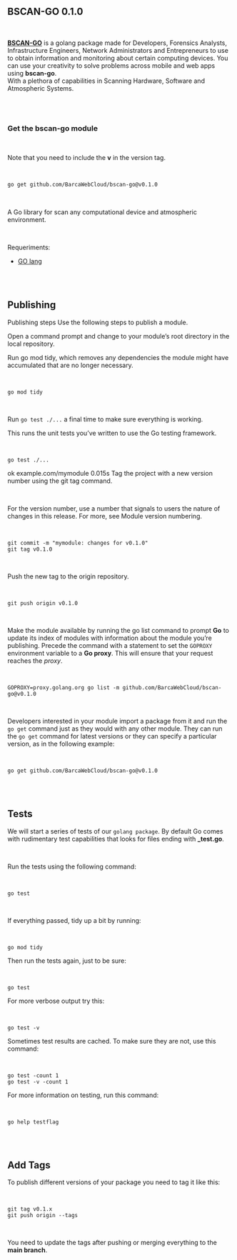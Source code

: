 ## BSCAN-GO 0.1.0

<br>

[**BSCAN-GO**](https://pkg.go.dev/github.com/BarcaWebCloud/bscan-go) is a golang package made for Developers, Forensics Analysts, Infrastructure Engineers, Network Administrators and Entrepreneurs to use to obtain information and monitoring about certain computing devices. You can use your creativity to solve problems across mobile and web apps using **bscan-go**. 
<br>
With a plethora of capabilities in Scanning Hardware, Software and Atmospheric Systems.

<br>
<br>

### Get the bscan-go module

<br>

Note that you need to include the **v** in the version tag.

<br>

```sh
go get github.com/BarcaWebCloud/bscan-go@v0.1.0
```

<br>

A Go library for scan any computational device and atmospheric environment.

<br>

Requeriments:

* [GO lang](https://go.dev/doc/install)

<br>
<br>


## Publishing

Publishing steps
Use the following steps to publish a module.

Open a command prompt and change to your module’s root directory in the local repository.

Run go mod tidy, which removes any dependencies the module might have accumulated that are no longer necessary.

<br>

```
go mod tidy
```

<br>

Run `go test ./...` a final time to make sure everything is working.

This runs the unit tests you’ve written to use the Go testing framework.

<br>

```
go test ./...
```

ok      example.com/mymodule       0.015s
Tag the project with a new version number using the git tag command.

<br>

For the version number, use a number that signals to users the nature of changes in this release. For more, see Module version numbering.

<br>

```
git commit -m "mymodule: changes for v0.1.0"
git tag v0.1.0
```

<br>

Push the new tag to the origin repository.

<br>

```
git push origin v0.1.0
```

<br>

Make the module available by running the go list command to prompt **Go** to update its index of modules with information about the module you’re publishing.
Precede the command with a statement to set the `GOPROXY` environment variable to a **Go proxy**. This will ensure that your request reaches the *proxy*.

<br>

```
GOPROXY=proxy.golang.org go list -m github.com/BarcaWebCloud/bscan-go@v0.1.0
```

<br>

Developers interested in your module import a package from it and run the `go get` command just as they would with any other module. They can run the `go get` command for latest versions or they can specify a particular version, as in the following example:

<br>

```
go get github.com/BarcaWebCloud/bscan-go@v0.1.0
```

<br>
<br>

## Tests

We will start a series of tests of our `golang package`.
By default Go comes with rudimentary test capabilities that looks for files ending with **_test.go**.

<br>

Run the tests using the following command:

<br>


```
go test
```

<br>

If everything passed, tidy up a bit by running:

<br>

```
go mod tidy
```

Then run the tests again, just to be sure:

<br>

```
go test
```

For more verbose output try this:

<br>

```
go test -v
```

Sometimes test results are cached. To make sure they are not, use this command:

<br>

```
go test -count 1
go test -v -count 1
```

For more information on testing, run this command:

<br>

```
go help testflag
```

<br>
<br>

## Add Tags

To publish different versions of your package you need to tag it like this:

<br>

```
git tag v0.1.x
git push origin --tags
```
<br>

You need to update the tags after pushing or merging everything to the **main branch**.